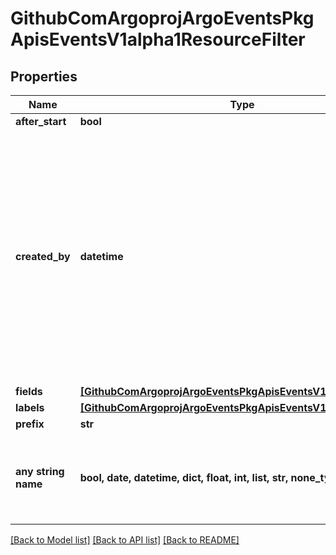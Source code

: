 # GithubComArgoprojArgoEventsPkgApisEventsV1alpha1ResourceFilter


## Properties
Name | Type | Description | Notes
------------ | ------------- | ------------- | -------------
**after_start** | **bool** |  | [optional] 
**created_by** | **datetime** | Time is a wrapper around time.Time which supports correct marshaling to YAML and JSON.  Wrappers are provided for many of the factory methods that the time package offers. | [optional] 
**fields** | [**[GithubComArgoprojArgoEventsPkgApisEventsV1alpha1Selector]**](GithubComArgoprojArgoEventsPkgApisEventsV1alpha1Selector.md) |  | [optional] 
**labels** | [**[GithubComArgoprojArgoEventsPkgApisEventsV1alpha1Selector]**](GithubComArgoprojArgoEventsPkgApisEventsV1alpha1Selector.md) |  | [optional] 
**prefix** | **str** |  | [optional] 
**any string name** | **bool, date, datetime, dict, float, int, list, str, none_type** | any string name can be used but the value must be the correct type | [optional]

[[Back to Model list]](../README.md#documentation-for-models) [[Back to API list]](../README.md#documentation-for-api-endpoints) [[Back to README]](../README.md)


